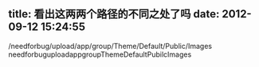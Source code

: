 title: 看出这两两个路径的不同之处了吗
date: 2012-09-12 15:24:55
---

<span style="white-space:nowrap;">/needforbug/upload/app/group/Theme/Default/Public/Images</span><br />
<span style="white-space:nowrap;">needforbuguploadappgroupThemeDefaultPubilcImages</span><br />